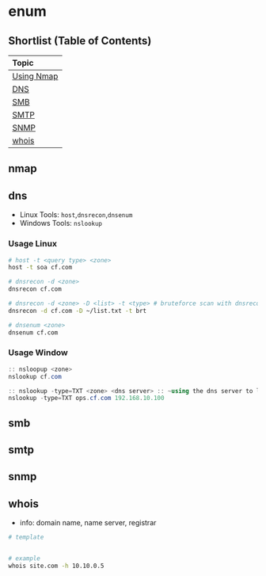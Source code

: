 # enum

## Shortlist (Table of Contents)

| Topic
|:-----------
| [Using Nmap](#nmap)
| [DNS](#dns)
| [SMB](#smb)
| [SMTP](#smtp)
| [SNMP](#snmp)
| [whois](#whois)

## nmap 

## dns
- Linux Tools: `host`,`dnsrecon`,`dnsenum`
- Windows Tools: `nslookup`

### Usage Linux
```sh
# host -t <query type> <zone>
host -t soa cf.com

# dnsrecon -d <zone>
dnsrecon cf.com

# dnsrecon -d <zone> -D <list> -t <type> # bruteforce scan with dnsrecon
dnsrecon -d cf.com -D ~/list.txt -t brt

# dnsenum <zone>
dnsenum cf.com
```

### Usage Window
```ps1
:: nsloopup <zone>
nslookup cf.com

:: nslookup -type=TXT <zone> <dns server> :: ~using the dns server to look for txt record of a zone
nslookup -type=TXT ops.cf.com 192.168.10.100
```


## smb

## smtp

## snmp

## whois
- info: domain name, name server, registrar

```bash
# template


# example
whois site.com -h 10.10.0.5 
```
